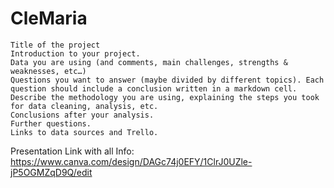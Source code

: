 # CleMaria


    Title of the project
    Introduction to your project.
    Data you are using (and comments, main challenges, strengths & weaknesses, etc…)
    Questions you want to answer (maybe divided by different topics). Each question should include a conclusion written in a markdown cell.
    Describe the methodology you are using, explaining the steps you took for data cleaning, analysis, etc.
    Conclusions after your analysis.
    Further questions.
    Links to data sources and Trello.

Presentation Link with all Info: 
https://www.canva.com/design/DAGc74j0EFY/1ClrJ0UZle-jP5OGMZqD9Q/edit 
